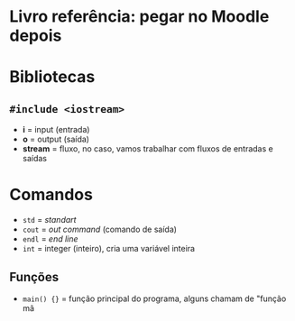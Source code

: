 # Livro referência: pegar no Moodle depois
# Bibliotecas
## `#include <iostream>`
* **i** = input (entrada)
* **o** = output (saída)
* **stream** = fluxo, no caso, vamos trabalhar com fluxos de entradas e saídas

# Comandos
* `std` = *standart*
* `cout` = *out command* (comando de saída)
* `endl` = *end line*
* `int` = integer (inteiro), cria uma variável inteira

## Funções
* `main() {}` = função principal do programa, alguns chamam de "função mã